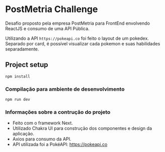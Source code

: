 # PostMetria Challenge
Desafio proposto pela empresa PostMetria para FrontEnd envolvendo ReactJS e consumo de uma API Pública.

Utilizando a API `https://pokeapi.co` foi feito o layout de um pokedex. Separado por card, é possível visualizar cada pokemon e suas habilidades separadamente.


## Project setup
```
npm install
```

### Compilação para ambiente de desenvolvimento
```
npm run dev
```

### Informações sobre a contrução do projeto
- Feito com o framework Next.
- Utilizado Chakra UI para construção dos componentes e design da aplicação.
- Axios para consumo da API.
- API utilizada foi a PokéAPI: https://pokeapi.co
